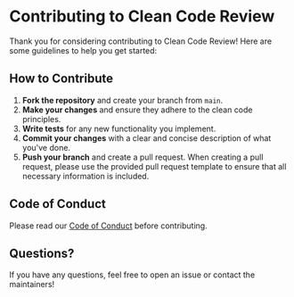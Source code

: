 # Contributing to Clean Code Review

Thank you for considering contributing to Clean Code Review! Here are some guidelines to help you get started:

## How to Contribute
1. **Fork the repository** and create your branch from `main`.
2. **Make your changes** and ensure they adhere to the clean code principles.
3. **Write tests** for any new functionality you implement.
4. **Commit your changes** with a clear and concise description of what you've done.
5. **Push your branch** and create a pull request. When creating a pull request, please use the provided pull request template to ensure that all necessary information is included.

## Code of Conduct
Please read our [Code of Conduct](CODE_OF_CONDUCT.md) before contributing.

## Questions?
If you have any questions, feel free to open an issue or contact the maintainers!